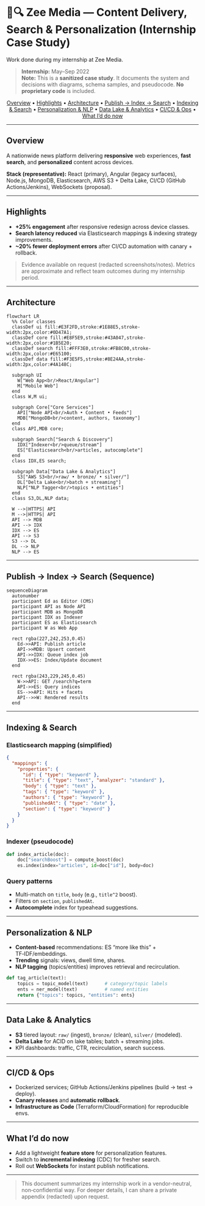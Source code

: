 # 📰🔍 Zee Media — Content Delivery, Search & Personalization (Internship Case Study)
Work done during my internship at Zee Media.
> **Internship:** May–Sep 2022  
> **Note:** This is a **sanitized case study**. It documents the system and decisions with diagrams, schema samples, and pseudocode. **No proprietary code** is included.

<p align="center">
  <a href="#overview">Overview</a> •
  <a href="#highlights">Highlights</a> •
  <a href="#architecture">Architecture</a> •
  <a href="#publish-%E2%86%92-index-%E2%86%92-search-sequence">Publish → Index → Search</a> •
  <a href="#indexing--search">Indexing & Search</a> •
  <a href="#personalization--nlp">Personalization & NLP</a> •
  <a href="#data-lake--analytics">Data Lake & Analytics</a> •
  <a href="#cicd--ops">CI/CD & Ops</a> •
  <a href="#what-id-do-now">What I’d do now</a>
</p>

---

## Overview

A nationwide news platform delivering **responsive** web experiences, **fast search**, and **personalized** content across devices.

**Stack (representative):** React (primary), Angular (legacy surfaces), Node.js, MongoDB, Elasticsearch, AWS S3 + Delta Lake, CI/CD (GitHub Actions/Jenkins), WebSockets (proposal).

---

## Highlights

- **+25% engagement** after responsive redesign across device classes.
- **Search latency reduced** via Elasticsearch mappings & indexing strategy improvements.
- **~20% fewer deployment errors** after CI/CD automation with canary + rollback.

> Evidence available on request (redacted screenshots/notes). Metrics are approximate and reflect team outcomes during my internship period.

---

## Architecture

```mermaid
flowchart LR
  %% Color classes
  classDef ui fill:#E3F2FD,stroke:#1E88E5,stroke-width:2px,color:#0D47A1;
  classDef core fill:#E8F5E9,stroke:#43A047,stroke-width:2px,color:#1B5E20;
  classDef search fill:#FFF3E0,stroke:#FB8C00,stroke-width:2px,color:#E65100;
  classDef data fill:#F3E5F5,stroke:#8E24AA,stroke-width:2px,color:#4A148C;

  subgraph UI
    W["Web App<br/>React/Angular"]
    M["Mobile Web"]
  end
  class W,M ui;

  subgraph Core["Core Services"]
    API["Node API<br/>Auth • Content • Feeds"]
    MDB["MongoDB<br/>content, authors, taxonomy"]
  end
  class API,MDB core;

  subgraph Search["Search & Discovery"]
    IDX["Indexer<br/>queue/stream"]
    ES["Elasticsearch<br/>articles, autocomplete"]
  end
  class IDX,ES search;

  subgraph Data["Data Lake & Analytics"]
    S3["AWS S3<br/>raw/ • bronze/ • silver/"]
    DL["Delta Lake<br/>batch + streaming"]
    NLP["NLP Tagger<br/>topics • entities"]
  end
  class S3,DL,NLP data;

  W -->|HTTPS| API
  M -->|HTTPS| API
  API --> MDB
  API --> IDX
  IDX --> ES
  API --> S3
  S3 --> DL
  DL --> NLP
  NLP --> ES
```

---

## Publish → Index → Search (Sequence)

```mermaid
sequenceDiagram
  autonumber
  participant Ed as Editor (CMS)
  participant API as Node API
  participant MDB as MongoDB
  participant IDX as Indexer
  participant ES as Elasticsearch
  participant W as Web App

  rect rgba(227,242,253,0.45)
    Ed->>API: Publish article
    API->>MDB: Upsert content
    API->>IDX: Queue index job
    IDX->>ES: Index/Update document
  end

  rect rgba(243,229,245,0.45)
    W->>API: GET /search?q=term
    API->>ES: Query indices
    ES-->>API: Hits + facets
    API-->>W: Rendered results
  end
```

---

## Indexing & Search

### Elasticsearch mapping (simplified)
```json
{
  "mappings": {
    "properties": {
      "id": { "type": "keyword" },
      "title": { "type": "text", "analyzer": "standard" },
      "body": { "type": "text" },
      "tags": { "type": "keyword" },
      "authors": { "type": "keyword" },
      "publishedAt": { "type": "date" },
      "section": { "type": "keyword" }
    }
  }
}
```

### Indexer (pseudocode)
```python
def index_article(doc):
    doc["searchBoost"] = compute_boost(doc)
    es.index(index="articles", id=doc["id"], body=doc)
```

### Query patterns
- Multi-match on `title`, `body` (e.g., `title^2` boost).
- Filters on `section`, `publishedAt`.
- **Autocomplete** index for typeahead suggestions.

---

## Personalization & NLP

- **Content-based** recommendations: ES “more like this” + TF‑IDF/embeddings.
- **Trending** signals: views, dwell time, shares.
- **NLP tagging** (topics/entities) improves retrieval and recirculation.

```python
def tag_article(text):
    topics = topic_model(text)      # category/topic labels
    ents = ner_model(text)          # named entities
    return {"topics": topics, "entities": ents}
```

---

## Data Lake & Analytics

- **S3** tiered layout: `raw/` (ingest), `bronze/` (clean), `silver/` (modeled).
- **Delta Lake** for ACID on lake tables; batch + streaming jobs.
- KPI dashboards: traffic, CTR, recirculation, search success.

---

## CI/CD & Ops

- Dockerized services; GitHub Actions/Jenkins pipelines (build → test → deploy).
- **Canary releases** and **automatic rollback**.
- **Infrastructure as Code** (Terraform/CloudFormation) for reproducible envs.

---

## What I’d do now

- Add a lightweight **feature store** for personalization features.
- Switch to **incremental indexing** (CDC) for fresher search.
- Roll out **WebSockets** for instant publish notifications.

---

> This document summarizes my internship work in a vendor-neutral, non‑confidential way. For deeper details, I can share a private appendix (redacted) upon request.